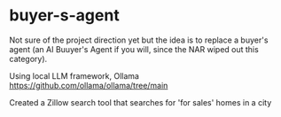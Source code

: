 # buyer-s-agent

Not sure of the project direction yet but the idea is to replace a buyer's agent (an AI Buuyer's Agent if you will, since the NAR wiped out this category). 

Using local LLM framework, Ollama https://github.com/ollama/ollama/tree/main

Created a Zillow search tool that searches for 'for sales' homes in a  city
